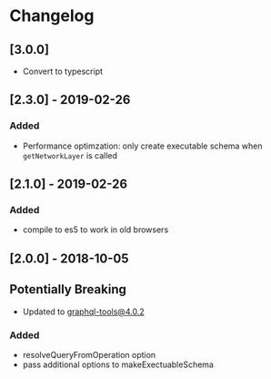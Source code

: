 # Changelog

## [3.0.0]

-   Convert to typescript

## [2.3.0] - 2019-02-26

### Added

-   Performance optimzation: only create executable schema when `getNetworkLayer` is called

## [2.1.0] - 2019-02-26

### Added

-   compile to es5 to work in old browsers

## [2.0.0] - 2018-10-05

## Potentially Breaking

-   Updated to graphql-tools@4.0.2

### Added

-   resolveQueryFromOperation option
-   pass additional options to makeExectuableSchema

